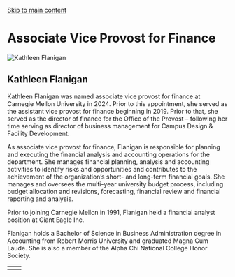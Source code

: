 [Skip to main content](https://www.cmu.edu/leadership/the-provost/academic-leadership/flanigan-bio#main-content)

# Associate Vice Provost for Finance

![Kathleen Flanigan](https://www.cmu.edu/sites/default/files/styles/cke_media_resize_medium/public/2025-05/flanigan-600x600-min_0.jpg?itok=qP6lIU6P)

## Kathleen Flanigan

Kathleen Flanigan was named associate vice provost for finance at Carnegie Mellon University in 2024. Prior to this appointment, she served as the assistant vice provost for finance beginning in 2019. Prior to that, she served as the director of finance for the Office of the Provost – following her time serving as director of business management for Campus Design & Facility Development.

As associate vice provost for finance, Flanigan is responsible for planning and executing the financial analysis and accounting operations for the department. She manages financial planning, analysis and accounting activities to identify risks and opportunities and contributes to the achievement of the organization’s short- and long-term financial goals. She manages and oversees the multi-year university budget process, including budget allocation and revisions, forecasting, financial review and financial reporting and analysis.

Prior to joining Carnegie Mellon in 1991, Flanigan held a financial analyst position at Giant Eagle Inc.

Flanigan holds a Bachelor of Science in Business Administration degree in Accounting from Robert Morris University and graduated Magna Cum Laude. She is also a member of the Alpha Chi National College Honor Society.

|     |     |
| --- | --- |
|  |  |
